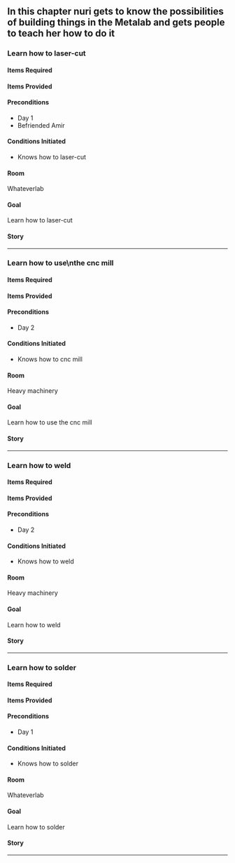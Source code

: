 ## In this chapter nuri gets to know the possibilities of building things in the Metalab and gets people to teach her how to do it

### Learn how to laser-cut
#### Items Required

#### Items Provided

#### Preconditions
* Day 1
* Befriended Amir


#### Conditions Initiated
* Knows how to laser-cut

#### Room
Whateverlab

#### Goal
Learn how to laser-cut

#### Story

------------------

### Learn how to use\nthe cnc mill
#### Items Required

#### Items Provided

#### Preconditions
* Day 2

#### Conditions Initiated
* Knows how to cnc mill

#### Room
Heavy machinery

#### Goal
Learn how to use the cnc mill

#### Story

------------------

### Learn how to weld
#### Items Required

#### Items Provided

#### Preconditions
* Day 2

#### Conditions Initiated
* Knows how to weld

#### Room
Heavy machinery

#### Goal
Learn how to weld

#### Story

------------------

### Learn how to solder
#### Items Required

#### Items Provided

#### Preconditions
* Day 1

#### Conditions Initiated
* Knows how to solder

#### Room
Whateverlab

#### Goal
Learn how to solder

#### Story

------------------
